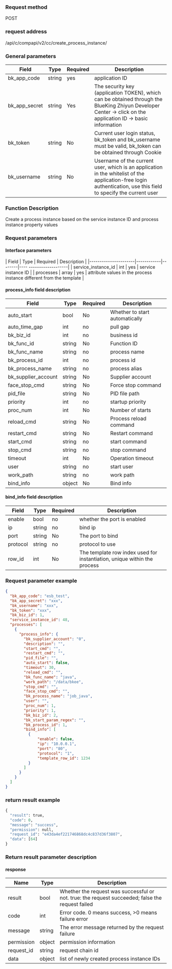 
### Request method

POST


### request address

/api/c/compapi/v2/cc/create_process_instance/


### General parameters

| Field | Type | Required | Description |
|-----------|------------|--------|------------|
| bk_app_code | string | yes | application ID |
| bk_app_secret| string | Yes | The security key (application TOKEN), which can be obtained through the BlueKing Zhiyun Developer Center -> click on the application ID -> basic information |
| bk_token | string | No | Current user login status, bk_token and bk_username must be valid, bk_token can be obtained through Cookie |
| bk_username | string | No | Username of the current user, which is an application in the whitelist of the application-free login authentication, use this field to specify the current user |


### Function Description

Create a process instance based on the service instance ID and process instance property values

### Request parameters



#### Interface parameters

| Field | Type | Required | Description |
|----------------------|------------|--------|---- -------------------|
| service_instance_id | int | yes | service instance ID |
| processes | array | yes | attribute values in the process instance different from the template |

#### process_info field description
| Field|Type|Required|Description|
|---|---|---|---|
|auto_start|bool|No|Whether to start automatically|
|auto_time_gap|int|no|pull gap|
|bk_biz_id|int|no|business id|
|bk_func_id|string|No|Function ID|
|bk_func_name|string|no|process name|
|bk_process_id|int|no|process id|
|bk_process_name|string|no|process alias|__
|bk_supplier_account|string|No|Supplier account|
|face_stop_cmd|string|No|Force stop command|
|pid_file|string|No|PID file path|
|priority|int|no|startup priority|
|proc_num|int|No|Number of starts|
|reload_cmd|string|No|Process reload command|
|restart_cmd|string|No|Restart command|
|start_cmd|string|no|start command|
|stop_cmd|string|no|stop command|
|timeout|int|No|Operation timeout|
|user|string|no|start user|
|work_path|string|no|work path|
|bind_info|object|No|Bind info|

#### bind_info field description
| Field|Type|Required|Description|
|---|---|---|---|
|enable|bool|no|whether the port is enabled|
|ip|string|no|bind ip|
|port|string|No|The port to bind|
|protocol|string|no|protocol to use|
|row_id|int|No|The template row index used for instantiation, unique within the process|

### Request parameter example

```json
{
  "bk_app_code": "esb_test",
  "bk_app_secret": "xxx",
  "bk_username": "xxx",
  "bk_token": "xxx",
  "bk_biz_id": 1,
  "service_instance_id": 48,
  "processes": [
    {
      "process_info": {
        "bk_supplier_account": "0",
        "description": "",
        "start_cmd": "",
        "restart_cmd": "",
        "pid_file": "",
        "auto_start": false,
        "timeout": 30,
        "reload_cmd": "",
        "bk_func_name": "java",
        "work_path": "/data/bkee",
        "stop_cmd": "",
        "face_stop_cmd": "",
        "bk_process_name": "job_java",
        "user": "",
        "proc_num": 1,
        "priority": 1,
        "bk_biz_id": 2,
        "bk_start_param_regex": "",
        "bk_process_id": 1,
        "bind_info": [
          {
              "enable": false,
              "ip": "10.0.0.1",
              "port": "80",
              "protocol": "1",
              "template_row_id": 1234
          }
        ]
      }
    }
  ]
}
```

### return result example

```python
{
  "result": true,
  "code": 0,
  "message": "success",
  "permission": null,
  "request_id": "e43da4ef221746868dc4c837d36f3807",
  "data": [64]
}
```

### Return result parameter description

#### response

| Name | Type | Description |
|---|---|---|
| result | bool | Whether the request was successful or not. true: the request succeeded; false the request failed |
| code | int | Error code. 0 means success, >0 means failure error |
| message | string | The error message returned by the request failure |
| permission | object | permission information |
| request_id | string | request chain id |
| data | object | list of newly created process instance IDs |